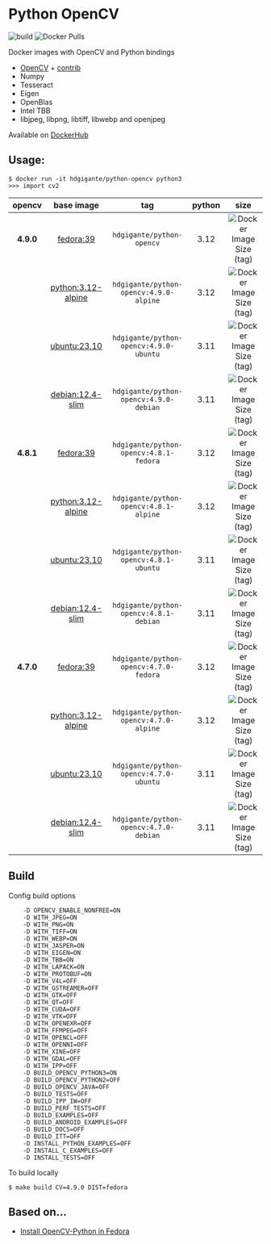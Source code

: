 # Python OpenCV

![build](https://github.com/gigante/python-opencv/actions/workflows/build.yml/badge.svg)
![Docker Pulls](https://img.shields.io/docker/pulls/hdgigante/python-opencv?style=flat-square)

Docker images with OpenCV and Python bindings

- [OpenCV](https://github.com/opencv/opencv) + [contrib](https://github.com/opencv/opencv_contrib)
- Numpy
- Tesseract
- Eigen
- OpenBlas
- Intel TBB
- libjpeg, libpng, libtiff, libwebp and openjpeg

Available on [DockerHub](https://hub.docker.com/r/hdgigante/python-opencv)

## Usage:

```
$ docker run -it hdgigante/python-opencv python3
>>> import cv2
```

| opencv | base image | tag | python | size |
|:---------:|:------:|:-----:|:-----:|:-----:|
| **4.9.0** | [fedora:39](https://hub.docker.com/_/fedora) | `hdgigante/python-opencv` | 3.12 | ![Docker Image Size (tag)](https://img.shields.io/docker/image-size/hdgigante/python-opencv/4.9.0-fedora?label=%20&logo=docker&logoColor=white&style=flat-square) |
| | [python:3.12-alpine](https://hub.docker.com/_/python) | `hdgigante/python-opencv:4.9.0-alpine` | 3.12 | ![Docker Image Size (tag)](https://img.shields.io/docker/image-size/hdgigante/python-opencv/4.9.0-alpine?label=%20&logo=docker&logoColor=white&style=flat-square) |
| | [ubuntu:23.10](https://hub.docker.com/_/ubuntu) | `hdgigante/python-opencv:4.9.0-ubuntu` | 3.11 | ![Docker Image Size (tag)](https://img.shields.io/docker/image-size/hdgigante/python-opencv/4.9.0-ubuntu?label=%20&logo=docker&logoColor=white&style=flat-square) |
| | [debian:12.4-slim](https://hub.docker.com/_/debian) | `hdgigante/python-opencv:4.9.0-debian` | 3.11 | ![Docker Image Size (tag)](https://img.shields.io/docker/image-size/hdgigante/python-opencv/4.9.0-debian?label=%20&logo=docker&logoColor=white&style=flat-square) |
| **4.8.1** | [fedora:39](https://hub.docker.com/_/fedora) | `hdgigante/python-opencv:4.8.1-fedora` | 3.12 | ![Docker Image Size (tag)](https://img.shields.io/docker/image-size/hdgigante/python-opencv/4.8.1-fedora?label=%20&logo=docker&logoColor=white&style=flat-square) |
| | [python:3.12-alpine](https://hub.docker.com/_/python) | `hdgigante/python-opencv:4.8.1-alpine` | 3.12 | ![Docker Image Size (tag)](https://img.shields.io/docker/image-size/hdgigante/python-opencv/4.8.1-alpine?label=%20&logo=docker&logoColor=white&style=flat-square) |
| | [ubuntu:23.10](https://hub.docker.com/_/ubuntu) | `hdgigante/python-opencv:4.8.1-ubuntu` | 3.11 | ![Docker Image Size (tag)](https://img.shields.io/docker/image-size/hdgigante/python-opencv/4.8.1-ubuntu?label=%20&logo=docker&logoColor=white&style=flat-square) |
| | [debian:12.4-slim](https://hub.docker.com/_/debian) | `hdgigante/python-opencv:4.8.1-debian` | 3.11 | ![Docker Image Size (tag)](https://img.shields.io/docker/image-size/hdgigante/python-opencv/4.8.1-debian?label=%20&logo=docker&logoColor=white&style=flat-square) |
| **4.7.0** | [fedora:39](https://hub.docker.com/_/fedora) | `hdgigante/python-opencv:4.7.0-fedora` | 3.12 | ![Docker Image Size (tag)](https://img.shields.io/docker/image-size/hdgigante/python-opencv/4.7.0-fedora?label=%20&logo=docker&logoColor=white&style=flat-square) |
| | [python:3.12-alpine](https://hub.docker.com/_/python) | `hdgigante/python-opencv:4.7.0-alpine` | 3.12 | ![Docker Image Size (tag)](https://img.shields.io/docker/image-size/hdgigante/python-opencv/4.7.0-alpine?label=%20&logo=docker&logoColor=white&style=flat-square) |
| | [ubuntu:23.10](https://hub.docker.com/_/ubuntu) | `hdgigante/python-opencv:4.7.0-ubuntu` | 3.11 | ![Docker Image Size (tag)](https://img.shields.io/docker/image-size/hdgigante/python-opencv/4.7.0-ubuntu?label=%20&logo=docker&logoColor=white&style=flat-square) |
| | [debian:12.4-slim](https://hub.docker.com/_/debian)| `hdgigante/python-opencv:4.7.0-debian` | 3.11 | ![Docker Image Size (tag)](https://img.shields.io/docker/image-size/hdgigante/python-opencv/4.7.0-debian?label=%20&logo=docker&logoColor=white&style=flat-square) |


## Build

Config build options

```
    -D OPENCV_ENABLE_NONFREE=ON
    -D WITH_JPEG=ON
    -D WITH_PNG=ON
    -D WITH_TIFF=ON
    -D WITH_WEBP=ON
    -D WITH_JASPER=ON
    -D WITH_EIGEN=ON
    -D WITH_TBB=ON
    -D WITH_LAPACK=ON
    -D WITH_PROTOBUF=ON
    -D WITH_V4L=OFF
    -D WITH_GSTREAMER=OFF
    -D WITH_GTK=OFF
    -D WITH_QT=OFF
    -D WITH_CUDA=OFF
    -D WITH_VTK=OFF
    -D WITH_OPENEXR=OFF
    -D WITH_FFMPEG=OFF
    -D WITH_OPENCL=OFF
    -D WITH_OPENNI=OFF
    -D WITH_XINE=OFF
    -D WITH_GDAL=OFF
    -D WITH_IPP=OFF
    -D BUILD_OPENCV_PYTHON3=ON
    -D BUILD_OPENCV_PYTHON2=OFF
    -D BUILD_OPENCV_JAVA=OFF
    -D BUILD_TESTS=OFF
    -D BUILD_IPP_IW=OFF
    -D BUILD_PERF_TESTS=OFF
    -D BUILD_EXAMPLES=OFF
    -D BUILD_ANDROID_EXAMPLES=OFF
    -D BUILD_DOCS=OFF
    -D BUILD_ITT=OFF
    -D INSTALL_PYTHON_EXAMPLES=OFF
    -D INSTALL_C_EXAMPLES=OFF
    -D INSTALL_TESTS=OFF
```

To build locally

```
$ make build CV=4.9.0 DIST=fedora
```

## Based on...

- [Install OpenCV-Python in Fedora](https://docs.opencv.org/4.9.0/dd/dd5/tutorial_py_setup_in_fedora.html)

